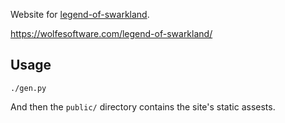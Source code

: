 Website for [legend-of-swarkland](https://github.com/thejoshwolfe/legend-of-swarkland).

https://wolfesoftware.com/legend-of-swarkland/

## Usage

```
./gen.py
```

And then the `public/` directory contains the site's static assests.
